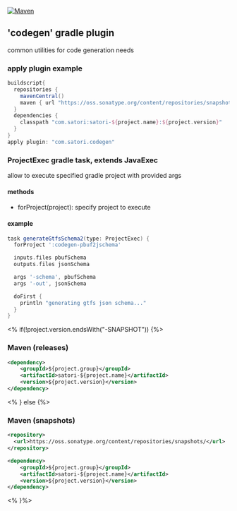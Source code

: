[![Maven](https://img.shields.io/nexus/s/https/oss.sonatype.org/com.satori/satori-${project.name}.svg)](https://oss.sonatype.org/content/repositories/snapshots/com/satori/satori-${project.name}/${project.version}/)

## 'codegen' gradle plugin 

common utilities for code generation needs

### apply plugin example

```gradle
buildscript{
  repositories {
    mavenCentral()
    maven { url "https://oss.sonatype.org/content/repositories/snapshots" }
  }
  dependencies {
    classpath "com.satori:satori-${project.name}:${project.version}"
  }
}
apply plugin: "com.satori.codegen"
```

### ProjectExec gradle task, extends JavaExec 
allow to execute specified gradle project with provided args
#### methods
- forProject(project): specify project to execute
#### example
```gradle
task generateGtfsSchema2(type: ProjectExec) {
  forProject ':codegen-pbuf2jschema'

  inputs.files pbufSchema
  outputs.files jsonSchema

  args '-schema', pbufSchema
  args '-out', jsonSchema

  doFirst {
    println "generating gtfs json schema..."
  }
}
```

<% if(!project.version.endsWith("-SNAPSHOT")) {%>
### Maven (releases)
```xml
<dependency>
    <groupId>${project.group}</groupId>
    <artifactId>satori-${project.name}</artifactId>
    <version>${project.version}</version>
</dependency>
```
<% } else {%>
### Maven (snapshots)
```xml
<repository>
  <url>https://oss.sonatype.org/content/repositories/snapshots/</url>
</repository>
```
```xml
<dependency>
    <groupId>${project.group}</groupId>
    <artifactId>satori-${project.name}</artifactId>
    <version>${project.version}</version>
</dependency>
```
<% }%>